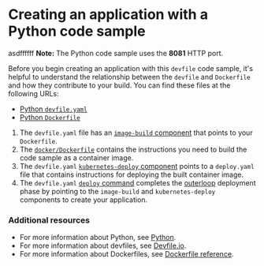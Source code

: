 # Creating an application with a Python code sample
asdffffff
**Note:** The Python code sample uses the **8081** HTTP port.

Before you begin creating an application with this `devfile` code sample, it's helpful to understand the relationship between the `devfile` and `Dockerfile` and how they contribute to your build. You can find these files at the following URLs:

* [Python `devfile.yaml`](./devfile.yaml)
* [Python `Dockerfile`](./docker/Dockerfile)

1. The `devfile.yaml` file has an [`image-build` component](./devfile.yaml#L25-L31) that points to your `Dockerfile`.
2. The [`docker/Dockerfile`](./docker/Dockerfile) contains the instructions you need to build the code sample as a container image.
3. The `devfile.yaml` [`kubernetes-deploy` component](./devfile.yaml#L32-L44) points to a `deploy.yaml` file that contains instructions for deploying the built container image.
4. The `devfile.yaml` [`deploy` command](./devfile.yaml#L46-L59) completes the [outerloop](https://devfile.io/docs/2.2.0/innerloop-vs-outerloop) deployment phase by pointing to the `image-build` and `kubernetes-deploy` components to create your application.

### Additional resources
* For more information about Python, see [Python](https://www.python.org/).
* For more information about devfiles, see [Devfile.io](https://devfile.io/).
* For more information about Dockerfiles, see [Dockerfile reference](https://docs.docker.com/engine/reference/builder/).
